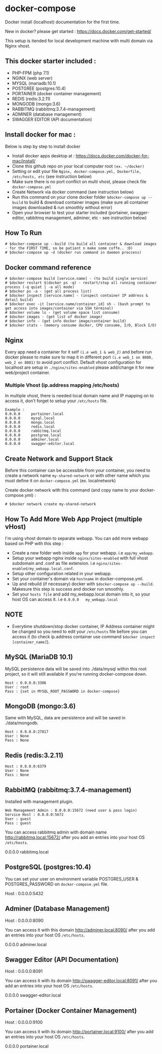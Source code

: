 # docker-compose

Docker install (localhost) documentation for the first time.

New in docker? please get started : https://docs.docker.com/get-started/

This setup is itended for local development machine with multi domain via Nginx vhost.

## This docker starter included :
* PHP-FPM (php 7.1)
* NGINX (web server)
* MYSQL (mariadb:10.1)
* POSTGREE (postgres:10.4)
* PORTAINER (docker container management)
* REDIS (redis:3.2.11)
* MONGODB (mongo:3.6)
* RABBITMQ (rabbitmq:3.7.4-management)
* ADMINER (database management)
* SWAGGER EDITOR (API documentation)

## Install docker for mac :

Below is step by step to install docker
* Install docker apps desktop at : https://docs.docker.com/docker-for-mac/install/
* Clone this github repo on your local computer root ```(ex. ~/docker)```
* Setting or edit your file ```Nginx, docker-compose.yml, Dockerfile, /etc/hosts, etc``` (see instruction below)
* Make sure there is no port conflict on multi vhost, please check file ```docker-compose.yml```
* Create Network via docker command (see instruction below)
* Run this command on your clone docker folder ```$docker-compose up --build``` to build & download container images (make sure all container images downloaded & run smoothly without error)
* Open your browser to test your starter included (portainer, swagger-editor, rabbitmq management, adminer, etc - see instruction below)

## How To Run

```
# $docker-compose up --build (to build all container & download images - for the FIRST TIME, so be patient n make some coffe.. :D)
# $docker-compose up -d (docker run command in daemon proccess)
```

## Docker command reference

```
# $docker-compose build [service.name] - (to build single service)
# $docker restart $(docker ps -q) - restart/stop all running container process (-q quiet | -a all mode)
# $docker ps -a - (get all process list)
# $docker inspect [service.name] - (inspect container IP address & detail build)
# $docker exec -it [service.name/container_id] sh - (bash prompt to get access into images/container via SSH terminal)
# $docker volume ls - (get volume space list consume)
# $docker images - (get list of docker image)
# $docker info - (get info docker image/container build)
# $docker stats - (memory consume docker, CPU consume, I/O, Block I/O)
```

## Nginx

Every app need a container for it self ```(i.e web_1 & web_2)``` and before run docker please to make sure to map it in different port ```(i.e web_1 on 8080, web_2 on 8081)``` to avoid port conflict. Default vhost configuration for localhost are setup in ```./nginx/sites-enabled``` please add/change it for new web/project container.

### Multiple Vhost (ip.address mapping /etc/hosts)

In multiple vhost, there is needed local domain name and IP mapping on to access it, don't forget to setup your ```/etc/hosts``` file.

```
Example :
0.0.0.0     portainer.local
0.0.0.0     mysql.local
0.0.0.0     mongo.local
0.0.0.0     redis.local
0.0.0.0     rabbitmq.local
0.0.0.0     postgree.local
0.0.0.0     adminer.local
0.0.0.0     swagger-editor.local
```

## Create Network and Support Stack

Before this container can be accessible from your container, you need to create a network name ```my-shared-network``` or with other name which you must define it on ```docker-compose.yml``` (ex. localnetwork)

Create docker network with this command (and copy name to your docker-compose.yml) :

```
# $docker network create my-shared-network
```

## How To Add More Web App Project (multiple vHost)

I'm using vhost domain to separate webapp. You can add more webapp based on PHP with this step :
* Create a new folder web inside ```app``` for your webapp. i.e ```app/my_webapp```.
* Setup your webapp nginx inside ```nginx/sites-enabled``` with full vhost subdomain and .conf as file extension. i.e ```nginx/sites-enabled/my_webapp.local.conf```.
* Setup other configuration related in your webapp.
* Set your container's domain via ```hostname``` in docker-compose.yml.
* Up and rebuild (if necessary) docker with ```$docker-compose up --build```. Makesure this step is success and docker run smoothly.
* Set your ```hosts file``` and add my_webapp.local domain into it, so your host OS can access it. i.e ```0.0.0.0	my_webapp.local```

## NOTE
* Everytime shutdown/stop docker container, IP Address container might be changed so you need to edit your ```/etc/hosts``` file before you can access it (to check ip.address container use command ```$docker inspect [container_name]```).


## MySQL (MariaDB 10.1)

MySQL persistence data will be saved into ./data/mysql within this root project, so it will still available if you're running docker-compose down.

```
Host : 0.0.0.0:3306
User : root
Pass : {set in MYSQL_ROOT_PASSWORD in docker-compose}
```

## MongoDB (mongo:3.6)

Same with MySQL, data are persistence and will be saved in ./data/mongodb.

```
Host : 0.0.0.0:27017
User : None
Pass : None
```

## Redis (redis:3.2.11)

```
Host : 0.0.0.0:6379
User : None
Pass : None
```

## RabbitMQ (rabbitmq:3.7.4-management)

Installed with management plugin.

```
Web Management Admin : 0.0.0.0:15672 (need user & pass login)
Service Host : 0.0.0.0:5672
User : guest
Pass : guest
```

You can access rabbitmq admin with domain name http://rabbitmq.local:15672/ after you add an entries into your host OS ```/etc/hosts```.

0.0.0.0	rabbitmq.local

## PostgreSQL (postgres:10.4)

You can set your user on environment variable POSTGRES_USER & POSTGRES_PASSWORD on ```docker-compose.yml``` file.

Host : 0.0.0.0:5432

## Adminer (Database Management)

Host : 0.0.0.0:8090

You can access it with this domain http://adminer.local:8090/ after you add an entries into your host OS ```/etc/hosts```.

0.0.0.0	adminer.local

## Swagger Editor (API Documentation)

Host : 0.0.0.0:8091

You can access it with its domain http://swagger-editor.local:8091/ after you add an entries into your host OS ```/etc/hosts```.

0.0.0.0	swagger-editor.local

## Portainer (Docker Container Management)

Host : 0.0.0.0:9100

You can access it with its domain http://portainer.local:9100/ after you add an entries into your host OS ```/etc/hosts```.

0.0.0.0	portainer.local
